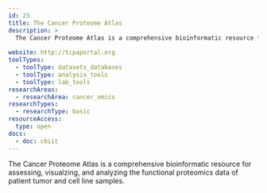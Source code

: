 ```yaml
---
id: 23
title: The Cancer Proteome Atlas
description: >
  The Cancer Proteome Atlas is a comprehensive bioinformatic resource for assessing, visualzing, and analyzing the functional proteomics data of patient tumor and cell line samples.
  
website: http://tcpaportal.org
toolTypes:
  - toolType: datasets_databases
  - toolType: analysis_tools
  - toolType: lab_tools
researchAreas:
  - researchArea: cancer_omics
researchTypes:
  - researchType: basic
resourceAccess:
  type: open
docs:
  - doc: cbiit
---
```

The Cancer Proteome Atlas is a comprehensive bioinformatic resource for assessing, visualzing, and analyzing the functional proteomics data of patient tumor and cell line samples.
